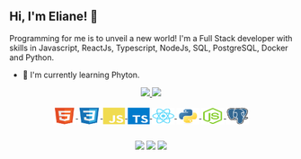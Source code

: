 ## Hi, I'm Eliane! :handshake:


Programming for me is to unveil a new world! 
I'm a Full Stack developer with skills in Javascript, ReactJs,
Typescript, NodeJs, SQL, PostgreSQL, Docker and Python.

- :seedling: I'm currently learning Phyton.

<div align="center">
  <a href="https://github.com/discacciati">
  <img height="180em" src="https://github-readme-stats.vercel.app/api?username=discacciati&show_icons=true&theme=dracula&include_all_commits=true&count_private=true"/>
  <img height="180em" src="https://github-readme-stats.vercel.app/api/top-langs/?username=discacciati&layout=compact&langs_count=7&theme=dracula"/>
</div>

<div style="display: inline_block" align="center"><br>
  <img align="center" alt="HTML" height="30" width="40" src="https://raw.githubusercontent.com/devicons/devicon/master/icons/html5/html5-original.svg">
  <img align="center" alt="CSS" height="30" width="40" src="https://raw.githubusercontent.com/devicons/devicon/master/icons/css3/css3-original.svg">
  <img align="center" alt="JS" height="30" width="40" src="https://raw.githubusercontent.com/devicons/devicon/master/icons/javascript/javascript-plain.svg">
  <img align="center" alt="TS" height="30" width="40" src="https://raw.githubusercontent.com/devicons/devicon/master/icons/typescript/typescript-plain.svg">
  <img align="center" alt="React" height="30" width="40" src="https://raw.githubusercontent.com/devicons/devicon/master/icons/react/react-original.svg">
  <img align="center" alt="Python" height="30" width="40" src="https://raw.githubusercontent.com/devicons/devicon/master/icons/python/python-original.svg">
  <img align="center" alt="NodeJS" height="30" width="40" src="https://raw.githubusercontent.com/devicons/devicon/master/icons/nodejs/nodejs-original.svg">
  <img align="center" alt="PostgreSQL" height="30" width="40" src="https://raw.githubusercontent.com/devicons/devicon/master/icons/postgresql/postgresql-original.svg">
</div>
  
  ##
  
<div align="center">
  <a href = "mailto:discacciati@gmail.com"><img src="https://img.shields.io/badge/-Gmail-%23333?style=for-the-badge&logo=gmail&logoColor=white" target="_blank"></a>
  <a href="https://www.linkedin.com/in/eliane-discacciati" target="_blank"><img src="https://img.shields.io/badge/-LinkedIn-%230077B5?style=for-the-badge&logo=linkedin&logoColor=white" target="_blank"></a>
  <a href="https://portfolio-discacciati.vercel.app/" target="_blank"><img src="https://img.shields.io/badge/-Portfolio-%23333?style=for-the-badge&logo=about.me&logoColor=pink" target="_blank"></a>
  </div>
  
<!---
discacciati/discacciati is a ✨ special ✨ repository because its `README.md` (this file) appears on your GitHub profile.
You can click the Preview link to take a look at your changes.
--->
